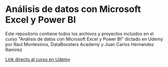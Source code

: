 # **Análisis de datos con Microsoft Excel y Power BI**

Este repositorio contiene todos los archivos y proyectos incluidos en el curso "Análisis de datos con Microsoft Excel y Power BI" dictado en Udemy por Raul Montesinos, DataBoosters Academy y Juan Carlos Hernandez Ramirez

<a href="https://www.udemy.com/course/analisis-de-datos-con-microsoft-excel-y-power-bi/">Link directo al curso en Udemy</a>